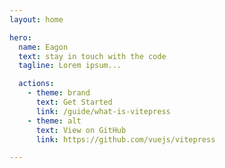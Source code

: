 ```yaml
---
layout: home

hero:
  name: Eagon
  text: stay in touch with the code
  tagline: Lorem ipsum...

  actions:
    - theme: brand
      text: Get Started
      link: /guide/what-is-vitepress
    - theme: alt
      text: View on GitHub
      link: https://github.com/vuejs/vitepress

---
```

<script setup>
import home from './.vitepress/components/home.vue'
</script>

<home />

<style lang="scss">
@import './index.scss';
@import './.vitepress/theme/custom.scss';
</style>

